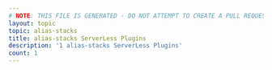 ```yaml
---
# NOTE: THIS FILE IS GENERATED - DO NOT ATTEMPT TO CREATE A PULL REQUEST TO UPDATE THE DATA. 
layout: topic
topic: alias-stacks
title: alias-stacks ServerLess Plugins
description: '1 alias-stacks ServerLess Plugins'
count: 1
---
```

